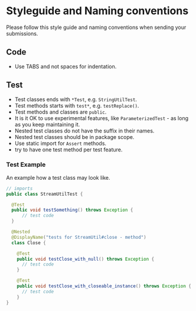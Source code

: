 # Styleguide and Naming conventions

Please follow this style guide and naming conventions when sending your submissions. 

## Code

+ Use TABS and not spaces for indentation.

## Test

+ Test classes ends with `*Test`, e.g. `StringUtilTest`.
+ Test methods starts with `test*`, e.g. `testReplace()`.
+ Test methods and classes are `public`.
+ It is it OK to use experimental features, like `ParameterizedTest` - as long as you keep maintaining it.
+ Nested test classes do not have the suffix in their names.
+ Nested test classes should be in package scope.
+ Use static import for `Assert` methods.
+ try to have one test method per test feature.

### Test Example

An example how a test class may look like.

```java
// imports 
public class StreamUtilTest {

  @Test
  public void testSomething() throws Exception {
      // test code
  }

  @Nested
  @DisplayName("tests for StreamUtil#close - method")
  class Close {

    @Test
    public void testClose_with_null() throws Exception {
      // test code  
    }

    @Test
    public void testClose_with_closeable_instance() throws Exception {
      // test code
    }
}
```

